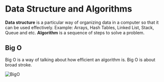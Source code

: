 # Data Structure and Algorithms

**Data structure** is a particular way of organizing data in a computer so that it can be used effectively. Example: Arrays, Hash Tables, Linked List, Stack, Queue and etc. **Algorithm** is a sequence of steps to solve a problem.

## Big O

Big O is a way of talking about how efficient an algorithm is. Big O is about broad stroke.

![BigO](https://github.com/isandeepbansal/ds-and-algorithms/blob/main/assets/big-o.png)
